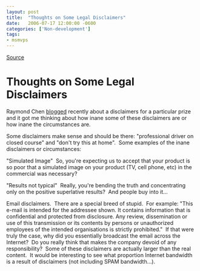 ```yaml
---
layout: post
title:  "Thoughts on Some Legal Disclaimers"
date:   2006-07-17 12:00:00 -0600
categories: ['Non-development']
tags:
- msmvps
---
```

[Source](http://blogs.msmvps.com/peterritchie/2006/07/18/thoughts-on-some-legal-disclaimers/ "Permalink to Thoughts on Some Legal Disclaimers")

# Thoughts on Some Legal Disclaimers

Raymond Chen [blogged][1] recently about a disclaimers for a particular prize and it got me thinking about how inane some of these disclaimers are or how inane the circumstances are.

Some disclaimers make sense and should be there: "professional driver on closed course" and "don't try this at home".  Some examples of the inane disclaimers or circumstances:

"Simulated Image"  So, you're expecting us to accept that your product is so poor that a simulated image on your product (TV, cell phone, etc) in the commercial was necessary?

"Results not typical"  Really, you're bending the truth and concentrating only on the positive superlative results?  And people buy into it…

Email disclaimers.  There are a special breed of stupid.  For example: "This e-mail is intended for the addressee shown. It contains information that is confidential and protected from disclosure. Any review, dissemination or use of this transmission or its contents by persons or unauthorized employees of the intended organisations is strictly prohibited."  If that were truly the case, why did you essentially broadcast the email across the Internet?  Do you really think that makes the company devoid of any responsibility?  Some of these disclaimers are actually larger than the real content.  It would be interesting to see what proportion Internet bandwidth is a result of disclaimers (not including SPAM bandwidth…).

[1]: http://blogs.msdn.com/oldnewthing/archive/2006/07/12/663367.aspx

